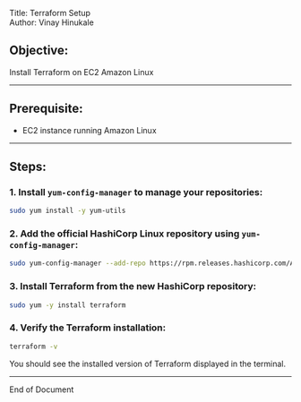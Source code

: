 Title: Terraform Setup  
Author: Vinay Hinukale  

## Objective:
Install Terraform on EC2 Amazon Linux

---

## Prerequisite:
- EC2 instance running Amazon Linux

---

## Steps:

### 1. Install `yum-config-manager` to manage your repositories:
```bash
sudo yum install -y yum-utils
```

### 2. Add the official HashiCorp Linux repository using `yum-config-manager`:
```bash
sudo yum-config-manager --add-repo https://rpm.releases.hashicorp.com/AmazonLinux/hashicorp.repo
```

### 3. Install Terraform from the new HashiCorp repository:
```bash
sudo yum -y install terraform
```

### 4. Verify the Terraform installation:
```bash
terraform -v
```

You should see the installed version of Terraform displayed in the terminal.

---

End of Document

